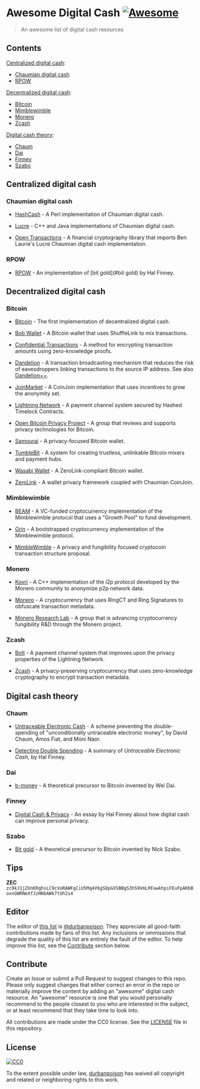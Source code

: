 # Awesome Digital Cash [![Awesome](https://awesome.re/badge.svg)](https://awesome.re)

> An awesome list of digital cash resources

## Contents

[Centralized digital cash](#centralized-digital-cash):

- [Chaumian digital cash](#chaumian-digital-cash)
- [RPOW](#rpow)

[Decentralized digital cash](#decentralized-digital-cash):

- [Bitcoin](#bitcoin)
- [Mimblewimble](#mimblewimble)
- [Monero](#monero)
- [Zcash](#zcash)

[Digital cash theory](#digital-cash-theory):

- [Chaum](#chaum)
- [Dai](#dai)
- [Finney](#finney)
- [Szabo](#szabo)

## Centralized digital cash

### Chaumian digital cash

- [HashCash](http://hashcash.com/) - A Perl implementation of Chaumian digital cash.

- [Lucre](https://github.com/benlaurie/lucre) - C++ and Java implementations of Chaumian digital cash.

- [Open Transactions](http://opentransactions.org/wiki/index.php?title=Main_Page) - A financial cryptography library that imports Ben Laurie's Lucre Chaumian digital cash implementation.

### RPOW

- [RPOW](https://nakamotoinstitute.org/finney/rpow/index.html) - An implementation of [bit gold](#bit gold) by Hal Finney.

## Decentralized digital cash

### Bitcoin

- [Bitcoin](https://github.com/bitcoin/bitcoin) - The first implementation of decentralized digital cash.

- [Bob Wallet](https://github.com/bobwallet/bobwallet) - A Bitcoin wallet that uses ShuffleLink to mix transactions.

- [Confidential Transactions](https://www.elementsproject.org/elements/confidential-transactions/) - A method for encrypting transaction amounts using zero-knowledge proofs.

- [Dandelion](https://github.com/gfanti/bips/blob/master/bip-dandelion.mediawiki) - A transaction broadcasting mechanism that reduces the risk of eavesdroppers linking transactions to the source IP address. See also [Dandelion++](https://arxiv.org/pdf/1805.11060.pdf).

- [JoinMarket](https://github.com/joinmarket-org/joinmarket/wiki) - A CoinJoin implementation that uses incentives to grow the anonymity set.

- [Lightning Network](http://lightning.network/) - A payment channel system secured by Hashed Timelock Contracts.

- [Open Bitcoin Privacy Project](http://www.openbitcoinprivacyproject.org/) - A group that reviews and supports privacy technologies for Bitcoin.

- [Samourai](https://samouraiwallet.com/) - A privacy-focused Bitcoin wallet.

- [TumbleBit](https://github.com/BUSEC/TumbleBit/) - A system for creating trustless, unlinkable Bitcoin mixers and payment hubs.

- [Wasabi Wallet](https://github.com/zkSNACKs/WalletWasabi) - A ZeroLink-compliant Bitcoin wallet.

- [ZeroLink](https://github.com/nopara73/ZeroLink/) - A wallet privacy framework coupled with Chaumian CoinJoin.

### Mimblewimble

- [BEAM](https://www.beam-mw.com/) - A VC-funded cryptocurrency implementation of the Mimblewimble protocol that uses a "Growth Pool" to fund development.

- [Grin](https://github.com/ignopeverell/grin) - A bootstrapped cryptocurrency implementation of the Mimblewimble protocol.

- [MimbleWimble](http://mimblewimble.cash/) - A privacy and fungibility focused cryptocoin transaction structure proposal.

### Monero

- [Kovri](https://getkovri.org/) - A C++ implementation of the i2p protocol developed by the Monero community to anonymize p2p network data.

- [Monero](https://getmonero.org/) - A cryptocurrency that uses RingCT and Ring Signatures to obfuscate transaction metadata.

- [Monero Research Lab](https://lab.getmonero.org/) - A group that is advancing cryptocurrency fungibility R&D through the Monero project.

### Zcash

- [Bolt](https://blog.z.cash/bolt-private-payment-channels/) - A payment channel system that improves upon the privacy properties of the Lightning Network.

- [Zcash](https://z.cash) - A privacy-preserving cryptocurrency that uses zero-knowledge cryptography to encrypt transaction metadata.

## Digital cash theory

### Chaum

- [Untraceable Electronic Cash](http://blog.koehntopp.de/uploads/chaum_fiat_naor_ecash.pdf) - A scheme preventing the double-spending of "unconditionally untraceable electronic money", by David Chaum, Amos Fiat, and Moni Naor.

- [Detecting Double Spending](https://nakamotoinstitute.org/detecting-double-spending/) - A summary of _Untraceable Electronic Cash_, by Hal Finney.

### Dai

- [b-money](https://nakamotoinstitute.org/b-money/) - A theoretical precursor to Bitcoin invented by Wei Dai.

### Finney

- [Digital Cash & Privacy](https://nakamotoinstitute.org/digital-cash-and-privacy/) - An essay by Hal Finney about how digital cash can improve personal privacy.

### Szabo

- [Bit gold](https://nakamotoinstitute.org/bit-gold/) - A theoretical precursor to Bitcoin invented by Nick Szabo.

## Tips

**ZEC**  
`zc9kJ1jZUnKRghsLC9cVoRAWFgCiU5Mq4V6gS8pGXSBBgS3hS9VmLRFawkhpiFEuFpAKbBoxnGWRNeXfJzHNbAWk7tUh2s4`

## Editor

The editor of [this list](https://github.com/ZcashAnonymous/awesome-digital-cash/) is [@durbanpoison](https://github.com/durbanpoison). They appreciate all good-faith contributions made by fans of this list. Any inclusions or ommissions that degrade the quality of this list are entirely the fault of the editor. To help improve this list, see the [Contribute](#contribute) section below.

## Contribute

Create an Issue or submit a Pull Request to suggest changes to this repo. Please only suggest changes that either correct an error in the repo or materially improve the content by adding an "awesome" digital cash resource. An "awesome" resource is one that you would personally recommend to the people closest to you who are interested in the subject, or at least recommend that they take time to look into.

All contributions are made under the CC0 license. See the [LICENSE](https://github.com/ZcashAnonymous/awesome-digital-cash/blob/master/LICENSE.md) file in this repository.

## License

[![CC0](http://mirrors.creativecommons.org/presskit/buttons/88x31/svg/cc-zero.svg)](https://creativecommons.org/publicdomain/zero/1.0/)

To the extent possible under law, [durbanpoison](https://github.com/durbanpoison) has waived all copyright and related or neighboring rights to this work.
